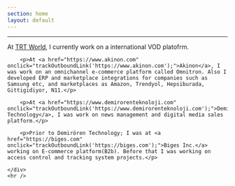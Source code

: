 ```yaml
---
section: home
layout: default
---
```


<div class="hfeed">
  <hr />
  <div class="hentry post no-border">
    <div class="entry-summary">
        <p>At <a href="https://www.trtworld.com" onclick="trackOutboundLink('https://www.trtworld.com');">TRT World</a>, I currently work on a international VOD platofrm.</p>

        <p>At <a href="https://www.akinon.com" onclick="trackOutboundLink('https://www.akinon.com');">Akinon</a>, I was work on an omnichannel e-commerce platform called Omnitron. Also I developed ERP and marketplace integrations for companies such as Samsung etc, and marketplaces as Amazon, Trendyol, Hepsiburada, Gittigidiyor, N11.</p>

        <p>At <a href="https://www.demirorenteknoloji.com" onclick="trackOutboundLink('https://www.demirorenteknoloji.com');">Demirören Technology</a>, I was work on news management and digital media sales platform.</p>

        <p>Prior to Demirören Technology; I was at <a href="https://biges.com" onclick="trackOutboundLink('https://biges.com');">Biges Inc.</a> working on E-commerce platform(B2b). Before that I was working on access control and tracking system projects.</p>

    </div>
    <hr />
  </div>
</div>
